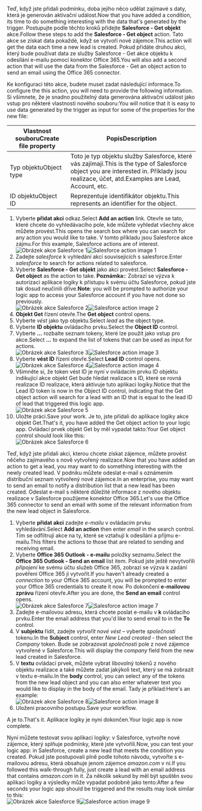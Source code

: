 <span data-ttu-id="8af77-101">Teď, když jste přidali podmínku, doba jejího něco udělat zajímavé s daty, která je generován aktivační událost.</span><span class="sxs-lookup"><span data-stu-id="8af77-101">Now that you have added a condition, its time to do something interesting with the data that's generated by the trigger.</span></span> <span data-ttu-id="8af77-102">Postupujte podle těchto kroků přidejte **Salesforce - Get objekt** akce.</span><span class="sxs-lookup"><span data-stu-id="8af77-102">Follow these steps to add the **Salesforce - Get object** action.</span></span> <span data-ttu-id="8af77-103">Tato akce se získat data pokaždé, když se vytvoří nové zájemce.</span><span class="sxs-lookup"><span data-stu-id="8af77-103">This action will get the data each time a new lead is created.</span></span> <span data-ttu-id="8af77-104">Pokud přidáte druhou akci, který bude používat data ze služby Salesforce - Get akce objektu k odesílání e-mailu pomocí konektor Office 365.</span><span class="sxs-lookup"><span data-stu-id="8af77-104">You will also add a second action that will use the data from the Salesforce - Get an object action to send an email using the Office 365 connector.</span></span>  

<span data-ttu-id="8af77-105">Ke konfiguraci této akce, budete muset zadat následující informace.</span><span class="sxs-lookup"><span data-stu-id="8af77-105">To configure the this action, you will need to provide the following information.</span></span> <span data-ttu-id="8af77-106">Si všimnete, že je snadno použitelný data generována aktivační událost jako vstup pro některé vlastnosti nového souboru:</span><span class="sxs-lookup"><span data-stu-id="8af77-106">You will notice that it is easy to use data generated by the trigger as input for some of the properties for the new file:</span></span>

| <span data-ttu-id="8af77-107">Vlastnost souboru</span><span class="sxs-lookup"><span data-stu-id="8af77-107">Create file property</span></span> | <span data-ttu-id="8af77-108">Popis</span><span class="sxs-lookup"><span data-stu-id="8af77-108">Description</span></span> |
| --- | --- |
| <span data-ttu-id="8af77-109">Typ objektu</span><span class="sxs-lookup"><span data-stu-id="8af77-109">Object type</span></span> |<span data-ttu-id="8af77-110">Toto je typ objektu služby Salesforce, které vás zajímají.</span><span class="sxs-lookup"><span data-stu-id="8af77-110">This is the type of Salesforce object you are interested in.</span></span> <span data-ttu-id="8af77-111">Příklady jsou realizace, účet, atd.</span><span class="sxs-lookup"><span data-stu-id="8af77-111">Examples are Lead, Account, etc.</span></span> |
| <span data-ttu-id="8af77-112">ID objektu</span><span class="sxs-lookup"><span data-stu-id="8af77-112">Object ID</span></span> |<span data-ttu-id="8af77-113">Reprezentuje identifikátor objektu.</span><span class="sxs-lookup"><span data-stu-id="8af77-113">This represents an identifier for the object.</span></span> |

1. <span data-ttu-id="8af77-114">Vyberte **přidat akci** odkaz.</span><span class="sxs-lookup"><span data-stu-id="8af77-114">Select **Add an action** link.</span></span> <span data-ttu-id="8af77-115">Otevře se tato, které chcete do vyhledávacího pole, kde můžete vyhledat všechny akce můžete provést.</span><span class="sxs-lookup"><span data-stu-id="8af77-115">This opens the search box where you can search for any action you would like to take.</span></span> <span data-ttu-id="8af77-116">V tomto příkladu jsou Salesforce akce zájmu.</span><span class="sxs-lookup"><span data-stu-id="8af77-116">For this example, Salesforce actions are of interest.</span></span>      
   <span data-ttu-id="8af77-117">![Obrázek akce Salesforce 1](./media/connectors-create-api-salesforce/action-1.png)</span><span class="sxs-lookup"><span data-stu-id="8af77-117">![Salesforce action image 1](./media/connectors-create-api-salesforce/action-1.png)</span></span>  
2. <span data-ttu-id="8af77-118">Zadejte *salesforce* k vyhledání akcí souvisejících s salesforce.</span><span class="sxs-lookup"><span data-stu-id="8af77-118">Enter *salesforce* to search for actions related to salesforce.</span></span>
3. <span data-ttu-id="8af77-119">Vyberte **Salesforce - Get objekt** jako akci provést.</span><span class="sxs-lookup"><span data-stu-id="8af77-119">Select **Salesforce - Get object** as the action to take.</span></span>   <span data-ttu-id="8af77-120">**Poznámka:**: Zobrazí se výzva k autorizaci aplikace logiky k přístupu k svému účtu Salesforce, pokud jste tak dosud neučinili dříve.</span><span class="sxs-lookup"><span data-stu-id="8af77-120">**Note**: you will be prompted to authorize your logic app to access your Salesforce account if you have not done so previously.</span></span>    
   <span data-ttu-id="8af77-121">![Obrázek akce Salesforce 2](./media/connectors-create-api-salesforce/action-2.png)</span><span class="sxs-lookup"><span data-stu-id="8af77-121">![Salesforce action image 2](./media/connectors-create-api-salesforce/action-2.png)</span></span>    
4. <span data-ttu-id="8af77-122">**Objekt Get** řízení otevře.</span><span class="sxs-lookup"><span data-stu-id="8af77-122">The **Get object** control opens.</span></span>  
5. <span data-ttu-id="8af77-123">Vyberte *vést* jako typ objektu.</span><span class="sxs-lookup"><span data-stu-id="8af77-123">Select *lead* as the object type.</span></span>
6. <span data-ttu-id="8af77-124">Vyberte **ID objektu** ovládacího prvku.</span><span class="sxs-lookup"><span data-stu-id="8af77-124">Select the **Object ID** control.</span></span>
7. <span data-ttu-id="8af77-125">Vyberte **...**  rozbalte seznam tokeny, které lze použít jako vstup pro akce.</span><span class="sxs-lookup"><span data-stu-id="8af77-125">Select **...** to expand the list of tokens that can be used as input for actions.</span></span>       
   <span data-ttu-id="8af77-126">![Obrázek akce Salesforce 3](./media/connectors-create-api-salesforce/action-3.png)</span><span class="sxs-lookup"><span data-stu-id="8af77-126">![Salesforce action image 3](./media/connectors-create-api-salesforce/action-3.png)</span></span>    
8. <span data-ttu-id="8af77-127">Vyberte **vést ID** řízení otevře.</span><span class="sxs-lookup"><span data-stu-id="8af77-127">Select **Lead ID** control opens.</span></span>   
   <span data-ttu-id="8af77-128">![Obrázek akce Salesforce 4](./media/connectors-create-api-salesforce/action-4.png)</span><span class="sxs-lookup"><span data-stu-id="8af77-128">![Salesforce action image 4](./media/connectors-create-api-salesforce/action-4.png)</span></span>     
9. <span data-ttu-id="8af77-129">Všimněte si, že token vést ID je nyní v ovládacím prvku ID objektu indikující akce objekt Get bude hledat realizace s ID, které se rovná realizace ID realizace, která aktivuje tuto aplikaci logiky.</span><span class="sxs-lookup"><span data-stu-id="8af77-129">Notice that the Lead ID token is now in the Object ID control, indicating that the Get object action will search for a lead with an ID that is equal to the lead ID of lead that triggered this logic app.</span></span>  
   ![Obrázek akce Salesforce 5](./media/connectors-create-api-salesforce/action-5.png)  
10. <span data-ttu-id="8af77-131">Uložte práci.</span><span class="sxs-lookup"><span data-stu-id="8af77-131">Save your work.</span></span> <span data-ttu-id="8af77-132">Je to, jste přidali do aplikace logiky akce objekt Get.</span><span class="sxs-lookup"><span data-stu-id="8af77-132">That's it, you have added the Get object action to your logic app.</span></span> <span data-ttu-id="8af77-133">Ovládací prvek objekt Get by měl vypadat takto:</span><span class="sxs-lookup"><span data-stu-id="8af77-133">Your Get object control should look like this:</span></span>    
    ![Obrázek akce Salesforce 6](./media/connectors-create-api-salesforce/action-6.png)  

<span data-ttu-id="8af77-135">Teď, když jste přidali akci, kterou chcete získat zájemce, můžete provést něčeho zajímavého s nově vytvořený realizace.</span><span class="sxs-lookup"><span data-stu-id="8af77-135">Now that you have added an action to get a lead, you may want to do something interesting with the newly created lead.</span></span> <span data-ttu-id="8af77-136">V podniku můžete odeslat e-mail s oznámením distribuční seznam vytvořený nové zájemce.</span><span class="sxs-lookup"><span data-stu-id="8af77-136">In an enterprise, you may want to send an email to notify a distribution list that a new lead has been created.</span></span> <span data-ttu-id="8af77-137">Odeslat e-mail s některé důležité informace z nového objektu realizace v Salesforce použijeme konektor Office 365.</span><span class="sxs-lookup"><span data-stu-id="8af77-137">Let's use the Office 365 connector to send an email with some of the relevant information from the new lead object in Salesforce.</span></span>  

1. <span data-ttu-id="8af77-138">Vyberte **přidat akci** zadejte *e-mailu* v ovládacím prvku vyhledávání.</span><span class="sxs-lookup"><span data-stu-id="8af77-138">Select **Add an action** then enter *email* in the search control.</span></span> <span data-ttu-id="8af77-139">Tím se odfiltrují akce na ty, které se vztahují k odesílání a příjmu e-mailu.</span><span class="sxs-lookup"><span data-stu-id="8af77-139">This filters the actions to those that are related to sending and receiving email.</span></span>  
2. <span data-ttu-id="8af77-140">Vyberte **Office 365 Outlook - e-mailu** položky seznamu.</span><span class="sxs-lookup"><span data-stu-id="8af77-140">Select the **Office 365 Outlook - Send an email** list item.</span></span> <span data-ttu-id="8af77-141">Pokud jste ještě nevytvořili *připojení* ke svému účtu služeb Office 365, zobrazí se výzva k zadání pověření Office 365 ji vytvořit.</span><span class="sxs-lookup"><span data-stu-id="8af77-141">If you haven't already created a *connection* to your Office 365 account, you will be prompted to enter your Office 365 credentials to create it now.</span></span> <span data-ttu-id="8af77-142">Po dokončení **e-mailovou zprávu** řízení otevře.</span><span class="sxs-lookup"><span data-stu-id="8af77-142">After you are done, the **Send an email** control opens.</span></span>        
   <span data-ttu-id="8af77-143">![Obrázek akce Salesforce 7](./media/connectors-create-api-salesforce/action-7.png)</span><span class="sxs-lookup"><span data-stu-id="8af77-143">![Salesforce action image 7](./media/connectors-create-api-salesforce/action-7.png)</span></span>  
3. <span data-ttu-id="8af77-144">Zadejte e-mailovou adresu, která chcete poslat e-mailu v **k** ovládacího prvku.</span><span class="sxs-lookup"><span data-stu-id="8af77-144">Enter the email address that you'd like to send email to in the **To** control.</span></span>
4. <span data-ttu-id="8af77-145">V **subjektu** řídit, zadejte *vytvořit nové vést* – vyberte *společnosti* tokenu.</span><span class="sxs-lookup"><span data-stu-id="8af77-145">In the **Subject** control, enter *New Lead created* - then select the *Company* token.</span></span> <span data-ttu-id="8af77-146">Bude se zobrazovat *společnosti* pole z nové zájemce vytvořené v Salesforce.</span><span class="sxs-lookup"><span data-stu-id="8af77-146">This will display the *company* field from the new lead created in Salesforce.</span></span>  
5. <span data-ttu-id="8af77-147">V **textu** ovládací prvek, můžete vybrat libovolný tokenů z nového objektu realizace a také můžete zadat jakýkoli text, který se má zobrazit v textu e-mailu.</span><span class="sxs-lookup"><span data-stu-id="8af77-147">In the **body** control, you can select any of the tokens from the new lead object and you can also enter whatever text you would like to display in the body of the email.</span></span> <span data-ttu-id="8af77-148">Tady je příklad:</span><span class="sxs-lookup"><span data-stu-id="8af77-148">Here's an example:</span></span>  
   <span data-ttu-id="8af77-149">![Obrázek akce Salesforce 8](./media/connectors-create-api-salesforce/action-8.png)</span><span class="sxs-lookup"><span data-stu-id="8af77-149">![Salesforce action image 8](./media/connectors-create-api-salesforce/action-8.png)</span></span>   
6. <span data-ttu-id="8af77-150">Uložení pracovního postupu.</span><span class="sxs-lookup"><span data-stu-id="8af77-150">Save your workflow.</span></span>  

<span data-ttu-id="8af77-151">A je to.</span><span class="sxs-lookup"><span data-stu-id="8af77-151">That's it.</span></span> <span data-ttu-id="8af77-152">Aplikace logiky je nyní dokončen.</span><span class="sxs-lookup"><span data-stu-id="8af77-152">Your logic app is now complete.</span></span>  

<span data-ttu-id="8af77-153">Nyní můžete testovat svou aplikaci logiky: v Salesforce, vytvořte nové zájemce, který splňuje podmínky, které jste vytvořili.</span><span class="sxs-lookup"><span data-stu-id="8af77-153">Now, you can test your logic app: in Salesforce, create a new lead that meets the condition you created.</span></span>  <span data-ttu-id="8af77-154">Pokud jste postupovali plně podle tohoto návodu, vytvořte s e-mailovou adresu, která obsahuje jenom zájemce *amazon.com* v ní.</span><span class="sxs-lookup"><span data-stu-id="8af77-154">If you followed this walk-through fully, just create a lead with an email address that contains *amazon.com* in it.</span></span> <span data-ttu-id="8af77-155">Za několik sekund by měl být spuštěn svou aplikaci logiky a výsledky může vypadat podobně jako tento:</span><span class="sxs-lookup"><span data-stu-id="8af77-155">After a few seconds your logic app should be triggered and the results may look similar to this:</span></span>  
<span data-ttu-id="8af77-156">![Obrázek akce Salesforce 9](./media/connectors-create-api-salesforce/action-9.png)</span><span class="sxs-lookup"><span data-stu-id="8af77-156">![Salesforce action image 9](./media/connectors-create-api-salesforce/action-9.png)</span></span>  


